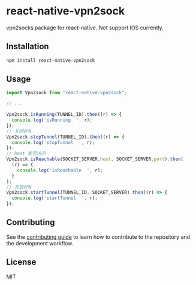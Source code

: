 # react-native-vpn2sock

vpn2socks package for react-native. Not support IOS currently.

## Installation

```sh
npm install react-native-vpn2sock
```

## Usage

```js
import Vpn2sock from "react-native-vpn2sock";

// ...

Vpn2sock.isRunning(TUNNEL_ID).then((r) => {
  console.log('isRunning  ', r);
});
// 关闭VPN
Vpn2sock.stopTunnel(TUNNEL_ID).then((r) => {
  console.log('stopTunnel  ', r);
});
// host 能否访问
Vpn2sock.isReachable(SOCKET_SERVER.host, SOCKET_SERVER.port).then(
  (r) => {
    console.log('isReachable  ', r);
  }
);
// 开启VPN
Vpn2sock.startTunnel(TUNNEL_ID, SOCKET_SERVER).then((r) => {
  console.log('startTunnel  ', r);
});
```

## Contributing

See the [contributing guide](CONTRIBUTING.md) to learn how to contribute to the repository and the development workflow.

## License

MIT
